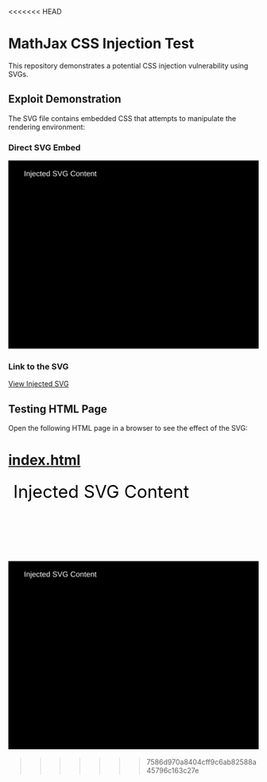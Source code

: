 <<<<<<< HEAD
# MathJax CSS Injection Test

This repository demonstrates a potential CSS injection vulnerability using SVGs.

## Exploit Demonstration

The SVG file contains embedded CSS that attempts to manipulate the rendering environment:

### Direct SVG Embed

![Injected SVG](https://raw.githubusercontent.com/radoslavatanasov1/mathjax-css-injection-test/main/injected.svg)

### Link to the SVG

[View Injected SVG](https://raw.githubusercontent.com/radoslavatanasov1/mathjax-css-injection-test/main/injected.svg)

## Testing HTML Page

Open the following HTML page in a browser to see the effect of the SVG:

[index.html](https://raw.githubusercontent.com/radoslavatanasov1/mathjax-css-injection-test/main/index.html)
=======
<svg xmlns="http://www.w3.org/2000/svg" width="100%" height="100%">
    <style>
        <![CDATA[
            body {
                background: url('https://via.placeholder.com/800x600/FF0000/FFFFFF?text=Injected+SVG');
            }
        ]]>
    </style>
    <text x="10" y="40" font-size="35">Injected SVG Content</text>
</svg>



![Injected SVG](https://raw.githubusercontent.com/radoslavatanasov1/mathjax-css-injection-test/main/injected.svg)
>>>>>>> 7586d970a8404cff9c6ab82588a45796c163c27e
